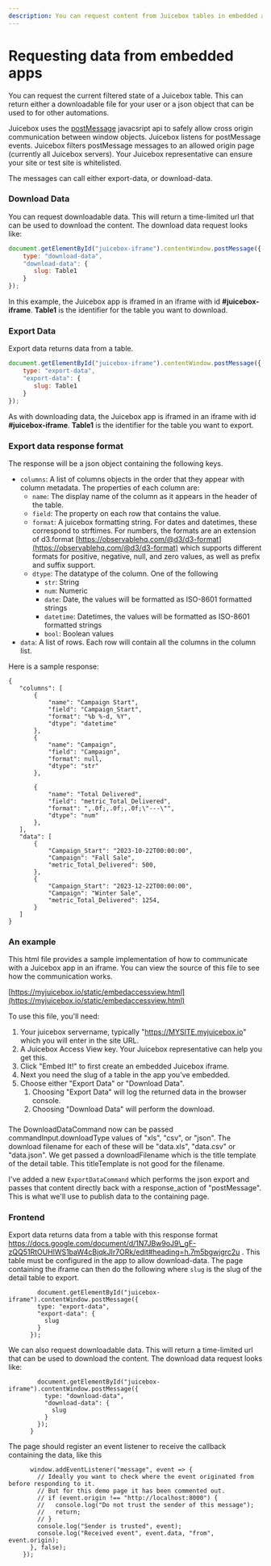 ```yaml
---
description: You can request content from Juicebox tables in embedded apps
---
```


# Requesting data from embedded apps

You can request the current filtered state of a Juicebox table. This can return either a downloadable file for your user or a json object that can be used to for other automations.&#x20;

Juicebox uses the [postMessage](https://developer.mozilla.org/en-US/docs/Web/API/Window/postMessage) javacsript api to safely allow cross origin communication between window objects. Juicebox listens for postMessage events. Juicebox filters postMessage messages to an allowed origin page (currently all Juicebox servers). Your Juicebox representative can ensure your site or test site is whitelisted.

The messages can call either export-data, or download-data.

### Download Data

You can request downloadable data. This will return a time-limited url that can be used to download the content. The download data request looks like:

```javascript
document.getElementById("juicebox-iframe").contentWindow.postMessage({
    type: "download-data",
    "download-data": {
       slug: Table1
    }
});
```

In this example, the Juicebox app is iframed in an iframe with id **#juicebox-iframe**. **Table1** is the identifier for the table you want to download.

### Export Data

Export data returns data from a table.&#x20;

```javascript
document.getElementById("juicebox-iframe").contentWindow.postMessage({
    type: "export-data",
    "export-data": {
       slug: Table1
    }
});
```

As with downloading data, the Juicebox app is iframed in an iframe with id **#juicebox-iframe**. **Table1** is the identifier for the table you want to export.

### Export data response format

The response will be a json object containing the following keys.

* `columns`: A list of columns objects in the order that they appear with column metadata. The properties of each column are:
  * `name`: The display name of the column as it appears in the header of the table.
  * `field`: The property on each row that contains the value.
  * `format`: A juicebox formatting string. For dates and datetimes, these correspond to strftimes. For numbers, the formats are an extension of d3.format [https://observablehq.com/@d3/d3-format](https://observablehq.com/@d3/d3-format) which supports different formats for positive, negative, null, and zero values, as well as prefix and suffix support.
  * `dtype`: The datatype of the column. One of the following
    * `str`: String
    * `num`: Numeric
    * `date`: Date, the values will be formatted as ISO-8601 formatted strings
    * `datetime`: Datetimes, the values will be formatted as ISO-8601 formatted strings
    * `bool`: Boolean values
* `data`: A list of rows. Each row will contain all the columns in the column list.

Here is a sample response:

```
{
   "columns": [
       {
           "name": "Campaign Start",
           "field": "Campaign_Start",
           "format": "%b %-d, %Y",
           "dtype": "datetime"
       },
       {
           "name": "Campaign",
           "field": "Campaign",
           "format": null,
           "dtype": "str"
       },
 
       {
           "name": "Total Delivered",
           "field": "metric_Total_Delivered",
           "format": ",.0f;,.0f;,.0f;\"---\"",
           "dtype": "num"
       },
   ],
   "data": [
       {
           "Campaign_Start": "2023-10-22T00:00:00",
           "Campaign": "Fall Sale",
           "metric_Total_Delivered": 500,
       },
       {
           "Campaign_Start": "2023-12-22T00:00:00",
           "Campaign": "Winter Sale",
           "metric_Total_Delivered": 1254,
       }
   ]
}
```

### An example

This html file provides a sample implementation of how to communicate with a Juicebox app in an iframe. You can view the source of this file to see how the communication works.

[https://myjuicebox.io/static/embedaccessview.html](https://myjuicebox.io/static/embedaccessview.html)

To use this file, you'll need:

1. Your juicebox servername, typically "https://MYSITE.myjuicebox.io" which you will enter in the site URL.
2. A Juicebox Access View key. Your Juicebox representative can help you get this.
3. Click "Embed It!" to first create an embedded Juicebox iframe.
4. Next you need the slug of a table in the app you've embedded.
5. Choose either "Export Data" or "Download Data".&#x20;
   1. Choosing "Export Data" will log the returned data in the browser console.
   2. Choosing "Download Data" will perform the download.





###

The DownloadDataCommand now can be passed commandInput.downloadType values of "xls", "csv", or "json". The download filename for each of these will be "data.xls", "data.csv" or "data.json". We get passed a downloadFilename which is the title template of the detail table. This titleTemplate is not good for the filename.

I've added a new `ExportDataCommand` which performs the json export and passes that content directly back with a response\_action of "postMessage". This is what we'll use to publish data to the containing page.

### Frontend



Export data returns data from a table with this response format https://docs.google.com/document/d/1N7JBw9oJ9\_gF-zQQ51RtOUHlWS1baW4cBjqkJIr7ORk/edit#heading=h.7m5bgwjgrc2u . This table must be configured in the app to allow download-data. The page containing the iframe can then do the following where `slug` is the slug of the detail table to export.

```
        document.getElementById("juicebox-iframe").contentWindow.postMessage({
        type: "export-data",
        "export-data": {
          slug
        }
      });
```

We can also request downloadable data. This will return a time-limited url that can be used to download the content. The download data request looks like:

```
        document.getElementById("juicebox-iframe").contentWindow.postMessage({
          type: "download-data",
          "download-data": {
            slug
          }
        });
      }
```

The page should register an event listener to receive the callback containing the data, like this

```
      window.addEventListener("message", event => {
        // Ideally you want to check where the event originated from before responding to it.
        // But for this demo page it has been commented out.
        // if (event.origin !== "http://localhost:8000") {
        //   console.log("Do not trust the sender of this message");
        //   return;
        // }
        console.log("Sender is trusted", event);
        console.log("Received event", event.data, "from", event.origin);
      }, false);
    });
```
